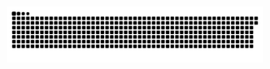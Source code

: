 <picture>
  <source media="(prefers-color-scheme: dark)" srcset="https://raw.githubusercontent.com/MarineHakobyan/MarineHakobyan/9e41686504a2cdc84df8e8bc39040c6fde9aca45/github-contribution-grid-snake-dark.svg" />
  <source media="(prefers-color-scheme: light)" srcset="https://raw.githubusercontent.com/MarineHakobyan/MarineHakobyan/9e41686504a2cdc84df8e8bc39040c6fde9aca45/github-contribution-grid-snake.svg" />
  <img alt="github-snake" src="https://raw.githubusercontent.com/MarineHakobyan/MarineHakobyan/9e41686504a2cdc84df8e8bc39040c6fde9aca45/github-contribution-grid-snake-dark.svg" />
</picture>
